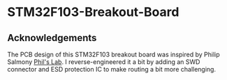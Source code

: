 # STM32F103-Breakout-Board

## Acknowledgements 
The PCB design of this STM32F103 breakout board was inspired by Philip Salmony [Phil's Lab](https://www.youtube.com/watch?v=wLwKgMBWhpY&list=PLXSyc11qLa1b9VA7nw8-DiLRXVhZ2iUN2&index=11).
I reverse-engineered it a bit by adding an SWD connector and ESD protection IC
to  make routing a bit more challenging.

